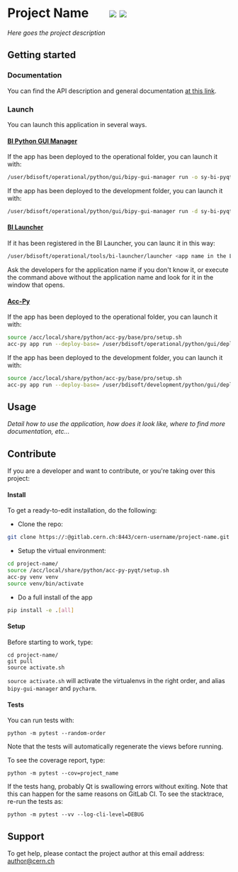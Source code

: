 # Project Name    &nbsp; &nbsp; &nbsp; ![](https://gitlab.cern.ch/gitlab-group/sy-bi-pyqt-template/badges/master/coverage.svg)  ![](https://gitlab.cern.ch/gitlab-group/sy-bi-pyqt-template/badges/master/pipeline.svg)

_Here goes the project description_

## Getting started

### Documentation

You can find the API description and general documentation [at this link](https://acc-py.web.cern.ch/gitlab/gitlab-group/sy-bi-pyqt-template).

### Launch

You can launch this application in several ways.

#### [BI Python GUI Manager](https://gitlab.cern.ch/bisw-python/bipy-gui-manager)

If the app has been deployed to the operational folder, you can launch it with:

```bash
/user/bdisoft/operational/python/gui/bipy-gui-manager run -o sy-bi-pyqt-template
```

If the app has been deployed to the development folder, you can launch it with:

```bash
/user/bdisoft/operational/python/gui/bipy-gui-manager run -d sy-bi-pyqt-template
```

#### [BI Launcher](https://gitlab.cern.ch/bisw-java-fwk/bi-launcher)

If it has been registered in the BI Launcher, you can launc it in this way:

```bash
/user/bdisoft/operational/tools/bi-launcher/launcher <app name in the Launcher>
```

Ask the developers for the application name if you don't know it,
or execute the command above without the application name and look for it in the
window that opens.

#### [Acc-Py](https://wikis.cern.ch/display/ACCPY/Getting+started+with+Acc-Py)

If the app has been deployed to the operational folder, you can launch it with:

```bash
source /acc/local/share/python/acc-py/base/pro/setup.sh
acc-py app run --deploy-base= /user/bdisoft/operational/python/gui/deployments sy-bi-pyqt-template
```

If the app has been deployed to the development folder, you can launch it with:

```bash
source /acc/local/share/python/acc-py/base/pro/setup.sh
acc-py app run --deploy-base= /user/bdisoft/development/python/gui/deployments sy-bi-pyqt-template
```

## Usage

_Detail how to use the application, how does it look like, where to find more documentation, etc..._


## Contribute
If you are a developer and want to contribute, or you're taking over this project:

#### Install
To get a ready-to-edit installation, do the following:

- Clone the repo:
```bash
git clone https://:@gitlab.cern.ch:8443/cern-username/project-name.git
```

- Setup the virtual environment:

```bash
cd project-name/
source /acc/local/share/python/acc-py-pyqt/setup.sh
acc-py venv venv
source venv/bin/activate
```

- Do a full install of the app

```bash
pip install -e .[all]
```

#### Setup

Before starting to work, type:

```shell
cd project-name/
git pull
source activate.sh
```

`source activate.sh` will activate the virtualenvs in the right order, and alias `bipy-gui-manager` and `pycharm`.

#### Tests
You can run tests with:

```shell
python -m pytest --random-order
```

Note that the tests will automatically regenerate the views before running.

To see the coverage report, type:

```shell
python -m pytest --cov=project_name
```

If the tests hang, probably Qt is swallowing errors without exiting. Note that
this can happen for the same reasons on GitLab CI. To see the stacktrace,
re-run the tests as:

```shell
python -m pytest --vv --log-cli-level=DEBUG
```

## Support

To get help, please contact the project author at this email address: author@cern.ch
